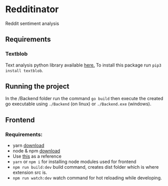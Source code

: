 # Redditinator
Reddit sentiment analysis

## Requirements
### Textblob
Text analysis python library available <a href="https://textblob.readthedocs.io/en/dev/">here.</a> To install this package run `pip3 install textblob`.

## Running the project
In the /Backend folder run the command `go build` then execute the created go executable using `./Backend` (on linux) or `./Backend.exe` (windows).

## Frontend
### Requirements:
- yarn <a href="https://classic.yarnpkg.com/en/">download</a>
- node & npm <a href="https://nodejs.org/en/">download</a>
- Use <a href="https://www.streaver.com/blog/posts/create-web-extension-vue.html"> this</a> as a reference
- `yarn` or `npm i` for installing node modules used for frontend
- `npm run build:dev` build command, creates dist folder which is where extension src is.
- `npm run watch:dev` watch command for hot reloading while developing.